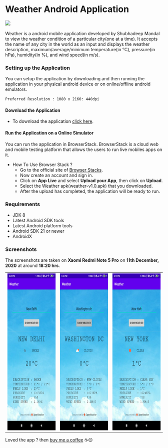# Weather Android Application

<a><img src="https://github.com/shubhadeepmandal394/weather-application/blob/main/assets/img/wetherappicon.png" height="200" weidth="200"></a>

Weather is a android mobile application developed by Shubhadeep Mandal to view the weather condition of a particular city(one at a time). It accepts the name of any city in the world as an input and displays the weather description, maximum/average/minimum temperature(in °C), pressure(in hPa), humidity(in %), and wind speed(in m/s).

### Setting up the Application
You can setup the application by downloading and then running the application in your physical android device or on online/offline android emulators.
```
Preferred Resolution : 1080 x 2160: 440dpi
```

#### Download the Application
- To download the application [click here](https://github.com/shubhadeepmandal394/weather-application/raw/main/assets/apk/weather-v1.0.apk).

#### Run the Application on a Online Simulator
You can run the application in BrowserStack. BrowserStack is a cloud web and mobile testing platform that allows the users to run live mobiles apps on it.

- How To Use Browser Stack ?
  - Go to the official site of [Browser Stacks](https://www.browserstack.com/users/sign_in).
  - Now create an account and sign in.
  - Click on **App Live** and select **Upload your App**, then click on **Upload**.
  - Select the Weather apk(weather-v1.0.apk) that you downloaded.
  - After the upload has completed, the application will be ready to run.

### Requirements

- JDK 8
- Latest Android SDK tools
- Latest Android platform tools
- Android SDK 21 or newer
- AndroidX

### Screenshots
The screenshots are taken on **Xaomi Redmi Note 5 Pro** on **11th December, 2020** at around **18:20 hrs**.
<table>
  <tr>
    <td><img src="/assets/img/screenshot_new_delhi.jpg" height="500" weidth="1000"></td>
    <td><img src="/assets/img/screenshot_washington_dc.jpg" height="500" weidth="1000"></td>
    <td><img src="/assets/img/screenshot_new_york.jpg" height="500" weidth="1000"></td>
  </tr>
 </table>

Loved the app ? then [buy me a coffee](https://www.buymeacoffee.com/shubhadeep394) ☕😉
